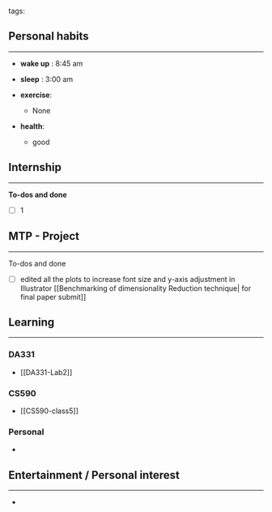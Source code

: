 tags: 
## Personal habits
--- 

- **wake up** : 8:45 am

- **sleep** : 3:00 am

-  **exercise**:
	- None

-  **health**: 
	- good



## Internship 
---
**To-dos and done**
- [ ] 1

## MTP - Project
--- 
To-dos and done
- [ ] edited all the plots to increase font size and y-axis adjustment in Illustrator [[Benchmarking of dimensionality Reduction technique| for final paper submit]]



## Learning
---
### DA331
- [[DA331-Lab2]]

### CS590
- [[CS590-class5]]

### Personal
- 

## Entertainment / Personal interest
---
- 